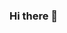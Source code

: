 ### Hi there 👋

<!--
**johnleonne/johnleonne** is a ✨ _special_ ✨ repository because its `README.md` (this file) appears on your GitHub profile.

Here are some ideas to get you started:

- 🔭 I’m currently working on ...
- 🌱 I’m currently learning ...
- 👯 I’m looking to collaborate on ...
- 🤔 I’m looking for help with ...
- 💬 Ask me about ...
- 📫 How to reach me: ...
- 😄 Pronouns: ...
- ⚡ Fun fact: ...


![John Leonne's GitHub stats](https://github-readme-stats.vercel.app/api?username=johnleonne&count_private=true&theme=dark&show_icons=true)

[![Top Langs](https://github-readme-stats.vercel.app/api/top-langs/?username=johnleonne&count_private=true&layout=compact&theme=dark&show_icons=true)](https://github.com/johnleonne/github-readme-stats)

[![John Leonne's wakatime stats](https://github-readme-stats.vercel.app/api/wakatime?username=willianrod&theme=dark&show_icons=true)](https://github.com/johnleonne/github-readme-stats)

[![Top Langs](https://github-readme-stats.vercel.app/api/top-langs/?username=johnleonne&langs_count=8&theme=dark&show_icons=true)](https://github.com/johnleonne/github-readme-stats)
-->
